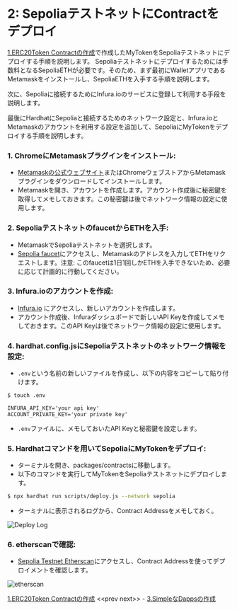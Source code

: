 # 2: SepoliaテストネットにContractをデプロイ

[1.ERC20Token Contractの作成](./1_CreateERC20Token.md)で作成したMyTokenをSepoliaテストネットにデプロイする手順を説明します。
Sepoliaテストネットにデプロイするためには手数料となるSepoliaETHが必要です。そのため、まず最初にWalletアプリであるMetamaskをインストールし、SepoliaETHを入手する手順を説明します。

次に、Sepoliaに接続するためにInfura.ioのサービスに登録して利用する手段を説明します。

最後にHardhatにSepoliaと接続するためのネットワーク設定と、Infura.ioとMetamaskのアカウントを利用する設定を追加して、SepoliaにMyTokenをデプロイする手順を説明します。

### 1. **ChromeにMetamaskプラグインをインストール**:
   - [Metamaskの公式ウェブサイト](https://metamask.io/download.html)またはChromeウェブストアからMetamaskプラグインをダウンロードしてインストールします。
   - Metamaskを開き、アカウントを作成します。アカウント作成後に秘密鍵を取得してメモしておきます。この秘密鍵は後でネットワーク情報の設定に使用します。

### 2. **SepoliaテストネットのfaucetからETHを入手**:
   - MetamaskでSepoliaテストネットを選択します。
   - [Sepolia faucet](https://sepoliafaucet.com/)にアクセスし、Metamaskのアドレスを入力してETHをリクエストします。注意: このfaucetは1日1回しかETHを入手できないため、必要に応じて計画的に行動してください。

### 3. **Infura.ioのアカウントを作成**:
- [Infura.io](https://infura.io/) にアクセスし、新しいアカウントを作成します。
- アカウント作成後、Infuraダッシュボードで新しいAPI Keyを作成してメモしておきます。このAPI Keyは後でネットワーク情報の設定に使用します。

### 4. **hardhat.config.jsにSepoliaテストネットのネットワーク情報を設定**:
- `.env`という名前の新しいファイルを作成し、以下の内容をコピーして貼り付けます。
```bash
$ touch .env
```
```
INFURA_API_KEY='your api key'
ACCOUNT_PRIVATE_KEY='your private key'
```
- `.env`ファイルに、メモしておいたAPI Keyと秘密鍵を設定します。

### 5. **Hardhatコマンドを用いてSepoliaにMyTokenをデプロイ**:
 
- ターミナルを開き、packages/contractsに移動します。
- 以下のコマンドを実行してMyTokenをSepoliaテストネットにデプロイします。

```bash
$ npx hardhat run scripts/deploy.js --network sepolia
```

- ターミナルに表示されるログから、Contract Addressをメモしておく。

![Deploy Log](images/deploy_sepolia_log.png)

### 6. **etherscanで確認**:
- [Sepolia Testnet Etherscan](https://sepolia.etherscan.io/)にアクセスし、Contract Addressを使ってデプロイメントを確認します。

![etherscan](images/sepolia_etherscan.png)

[1.ERC20Token Contractの作成](./1_CreateERC20Token.md) &lt;&lt;prev next&gt;&gt; - [3.SimpleなDappsの作成](./3_CreateSimpleDapps.md)
